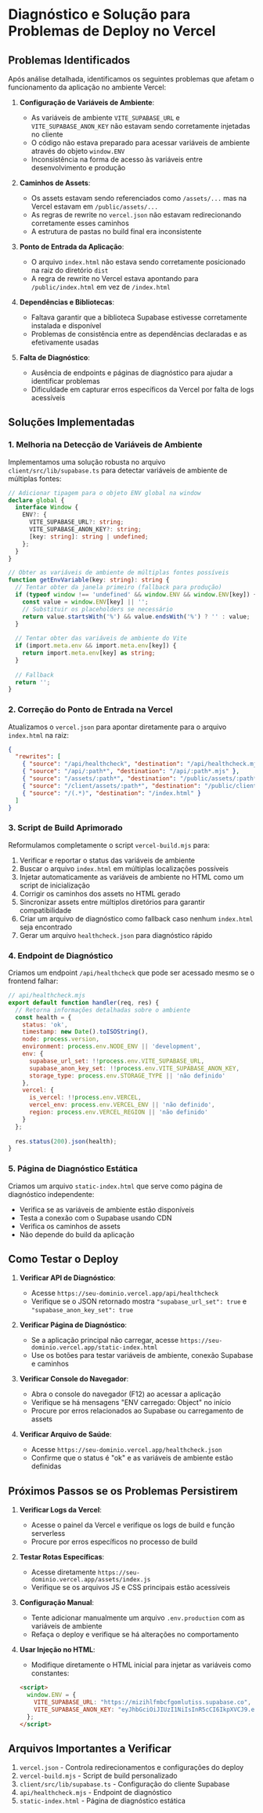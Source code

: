 # Diagnóstico e Solução para Problemas de Deploy no Vercel

## Problemas Identificados

Após análise detalhada, identificamos os seguintes problemas que afetam o funcionamento da aplicação no ambiente Vercel:

1. **Configuração de Variáveis de Ambiente**:
   - As variáveis de ambiente `VITE_SUPABASE_URL` e `VITE_SUPABASE_ANON_KEY` não estavam sendo corretamente injetadas no cliente
   - O código não estava preparado para acessar variáveis de ambiente através do objeto `window.ENV`
   - Inconsistência na forma de acesso às variáveis entre desenvolvimento e produção

2. **Caminhos de Assets**:
   - Os assets estavam sendo referenciados como `/assets/...` mas na Vercel estavam em `/public/assets/...`
   - As regras de rewrite no `vercel.json` não estavam redirecionando corretamente esses caminhos
   - A estrutura de pastas no build final era inconsistente

3. **Ponto de Entrada da Aplicação**:
   - O arquivo `index.html` não estava sendo corretamente posicionado na raiz do diretório `dist`
   - A regra de rewrite no Vercel estava apontando para `/public/index.html` em vez de `/index.html`

4. **Dependências e Bibliotecas**:
   - Faltava garantir que a biblioteca Supabase estivesse corretamente instalada e disponível
   - Problemas de consistência entre as dependências declaradas e as efetivamente usadas

5. **Falta de Diagnóstico**:
   - Ausência de endpoints e páginas de diagnóstico para ajudar a identificar problemas
   - Dificuldade em capturar erros específicos da Vercel por falta de logs acessíveis

## Soluções Implementadas

### 1. Melhoria na Detecção de Variáveis de Ambiente

Implementamos uma solução robusta no arquivo `client/src/lib/supabase.ts` para detectar variáveis de ambiente de múltiplas fontes:

```typescript
// Adicionar tipagem para o objeto ENV global na window
declare global {
  interface Window {
    ENV?: {
      VITE_SUPABASE_URL?: string;
      VITE_SUPABASE_ANON_KEY?: string;
      [key: string]: string | undefined;
    };
  }
}

// Obter as variáveis de ambiente de múltiplas fontes possíveis
function getEnvVariable(key: string): string {
  // Tentar obter da janela primeiro (fallback para produção)
  if (typeof window !== 'undefined' && window.ENV && window.ENV[key]) {
    const value = window.ENV[key] || '';
    // Substituir os placeholders se necessário
    return value.startsWith('%') && value.endsWith('%') ? '' : value;
  }
  
  // Tentar obter das variáveis de ambiente do Vite
  if (import.meta.env && import.meta.env[key]) {
    return import.meta.env[key] as string;
  }
  
  // Fallback
  return '';
}
```

### 2. Correção do Ponto de Entrada na Vercel

Atualizamos o `vercel.json` para apontar diretamente para o arquivo `index.html` na raiz:

```json
{
  "rewrites": [
    { "source": "/api/healthcheck", "destination": "/api/healthcheck.mjs" },
    { "source": "/api/:path*", "destination": "/api/:path*.mjs" },
    { "source": "/assets/:path*", "destination": "/public/assets/:path*" },
    { "source": "/client/assets/:path*", "destination": "/public/client/assets/:path*" },
    { "source": "/(.*)", "destination": "/index.html" }
  ]
}
```

### 3. Script de Build Aprimorado

Reformulamos completamente o script `vercel-build.mjs` para:

1. Verificar e reportar o status das variáveis de ambiente
2. Buscar o arquivo `index.html` em múltiplas localizações possíveis
3. Injetar automaticamente as variáveis de ambiente no HTML como um script de inicialização
4. Corrigir os caminhos dos assets no HTML gerado
5. Sincronizar assets entre múltiplos diretórios para garantir compatibilidade
6. Criar um arquivo de diagnóstico como fallback caso nenhum `index.html` seja encontrado
7. Gerar um arquivo `healthcheck.json` para diagnóstico rápido

### 4. Endpoint de Diagnóstico

Criamos um endpoint `/api/healthcheck` que pode ser acessado mesmo se o frontend falhar:

```javascript
// api/healthcheck.mjs
export default function handler(req, res) {
  // Retorna informações detalhadas sobre o ambiente
  const health = {
    status: 'ok',
    timestamp: new Date().toISOString(),
    node: process.version,
    environment: process.env.NODE_ENV || 'development',
    env: {
      supabase_url_set: !!process.env.VITE_SUPABASE_URL,
      supabase_anon_key_set: !!process.env.VITE_SUPABASE_ANON_KEY,
      storage_type: process.env.STORAGE_TYPE || 'não definido'
    },
    vercel: {
      is_vercel: !!process.env.VERCEL,
      vercel_env: process.env.VERCEL_ENV || 'não definido',
      region: process.env.VERCEL_REGION || 'não definido'
    }
  };
  
  res.status(200).json(health);
}
```

### 5. Página de Diagnóstico Estática

Criamos um arquivo `static-index.html` que serve como página de diagnóstico independente:

- Verifica se as variáveis de ambiente estão disponíveis
- Testa a conexão com o Supabase usando CDN
- Verifica os caminhos de assets
- Não depende do build da aplicação

## Como Testar o Deploy

1. **Verificar API de Diagnóstico**:
   - Acesse `https://seu-dominio.vercel.app/api/healthcheck`
   - Verifique se o JSON retornado mostra `"supabase_url_set": true` e `"supabase_anon_key_set": true`

2. **Verificar Página de Diagnóstico**:
   - Se a aplicação principal não carregar, acesse `https://seu-dominio.vercel.app/static-index.html`
   - Use os botões para testar variáveis de ambiente, conexão Supabase e caminhos

3. **Verificar Console do Navegador**:
   - Abra o console do navegador (F12) ao acessar a aplicação
   - Verifique se há mensagens "ENV carregado: Object" no início
   - Procure por erros relacionados ao Supabase ou carregamento de assets

4. **Verificar Arquivo de Saúde**:
   - Acesse `https://seu-dominio.vercel.app/healthcheck.json`
   - Confirme que o status é "ok" e as variáveis de ambiente estão definidas

## Próximos Passos se os Problemas Persistirem

1. **Verificar Logs da Vercel**:
   - Acesse o painel da Vercel e verifique os logs de build e função serverless
   - Procure por erros específicos no processo de build

2. **Testar Rotas Específicas**:
   - Acesse diretamente `https://seu-dominio.vercel.app/assets/index.js` 
   - Verifique se os arquivos JS e CSS principais estão acessíveis

3. **Configuração Manual**:
   - Tente adicionar manualmente um arquivo `.env.production` com as variáveis de ambiente
   - Refaça o deploy e verifique se há alterações no comportamento

4. **Usar Injeção no HTML**:
   - Modifique diretamente o HTML inicial para injetar as variáveis como constantes:
   ```html
   <script>
     window.ENV = {
       VITE_SUPABASE_URL: "https://mizihlfmbcfgomlutiss.supabase.co",
       VITE_SUPABASE_ANON_KEY: "eyJhbGciOiJIUzI1NiIsInR5cCI6IkpXVCJ9.eyJpc3MiOiJzdXBhYmFzZSIsInJlZiI6Im1pemlobGZtYmNmZ29tbHV0aXNzIiwicm9sZSI6ImFub24iLCJpYXQiOjE3NDI5MDA0MjYsImV4cCI6MjA1ODQ3NjQyNn0.4AkfkgtPzFwvAIfZFCT8LxxK2mIk9hgXiwbfvBthzRQ"
     };
   </script>
   ```

## Arquivos Importantes a Verificar

1. `vercel.json` - Controla redirecionamentos e configurações do deploy
2. `vercel-build.mjs` - Script de build personalizado
3. `client/src/lib/supabase.ts` - Configuração do cliente Supabase
4. `api/healthcheck.mjs` - Endpoint de diagnóstico
5. `static-index.html` - Página de diagnóstico estática